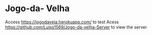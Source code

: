 # Jogo-da- Velha

Access https://jogodaveia.herokuapp.com/ to test
Acess https://github.com/Luiss1569/Jogo-da-velha-Server to view the server
